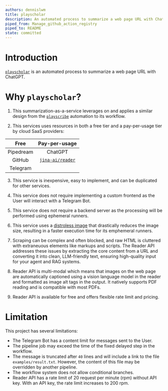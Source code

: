 ```yaml
---
authors: dennislwm
title: playscholar
description: An automated process to summarize a web page URL with ChatGPT.
piped_from: Manage_github_action_registry
piped_to: README
state: committed
---
```


# Introduction

[`playscholar`][r03] is an automated process to summarize a web page URL with ChatGPT.

# Why `playscholar`?

1. This summarization-as-a-service leverages on and applies a similar design from the [`playscribe`][r01] automation to its workflow.

2. This services uses resources in both a free tier and a pay-per-usage tier by cloud SaaS providers:

  |   Free    |      Pay-per-usage      |
  |:---------:|:-----------------------:|
  | Pipedream |         ChatGPT         |
  |  GitHub   | [`jina-ai/reader`][r02] |
  | Telegram  |                         |

3. This service is inexpensive, easy to implement, and can be duplicated for other services.

4. This service does not require implementing a custom frontend as the User will interact with a Telegram Bot.

5. This service does not require a backend server as the processing will be performed using ephemeral runners.

6. This service uses a [distroless image][r04] that drastically reduces the image size, resulting in a faster execution time for its emphemeral runners.

7. Scraping can be complex and often blocked, and raw HTML is cluttered with extraneuous elements like markups and scripts. The Reader API addresses these issues by extracting the core content from a URL and converting it into clean, LLM-friendly text, ensuring high-quality input for your agent and RAG systems.

8. Reader API is multi-modal which means that images on the web page are automatically captioned using a vision language model in the reader and formatted as image alt tags in the output. It natively supports PDF reading and is compatible with most PDFs.

9. Reader API is available for free and offers flexible rate limit and pricing.

# Limitation

This project has several limitations:

* The Telegram Bot has a content limit for messages sent to the User.
* The pipeline job may exceed the time of the fixed delayed step in the workflow.
* The message is truncated after `40` lines and will include a link to the file `examples/result.txt`. However, the content of this file may be overridden by another pipeline.
* The workflow system does not allow conditional branches.
* Reader API has a rate limit of 20 request per minute (rpm) without API key. With an API key, the rate limit increases to 200 rpm.

[r01]: https://github.com/dennislwm/playscribe
[r02]: https://jina.ai/reader
[r03]: https://github.com/dennislwm/playscholar
[r04]: https://github.com/dennislwm/playscholar/pkgs/container/fabric